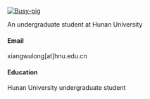 

[![Busy-pig](https://img.shields.io/badge/busypig-github-blue?logo=github)](https://github.com/Busy-pig)

An undergraduate student at Hunan University

#### Email
xiangwulong[at]hnu.edu.cn

#### Education
Hunan University undergraduate student


